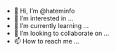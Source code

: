 - 👋 Hi, I’m @hateminfo
- 👀 I’m interested in ...
- 🌱 I’m currently learning ...
- 💞️ I’m looking to collaborate on ...
- 📫 How to reach me ...

<!---
hateminfo/hateminfo is a ✨ special ✨ repository because its `README.md` (this file) appears on your GitHub profile.
You can click the Preview link to take a look at your changes.
--->
